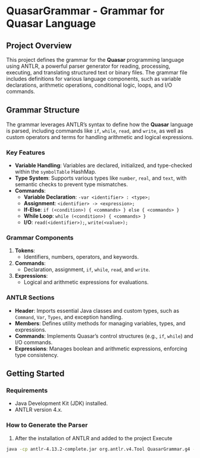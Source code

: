# QuasarGrammar - Grammar for Quasar Language

## Project Overview
This project defines the grammar for the **Quasar** programming language using ANTLR, a powerful parser generator for reading, processing, executing, and translating structured text or binary files. The grammar file includes definitions for various language components, such as variable declarations, arithmetic operations, conditional logic, loops, and I/O commands.

## Grammar Structure
The grammar leverages ANTLR’s syntax to define how the **Quasar** language is parsed, including commands like `if`, `while`, `read`, and `write`, as well as custom operators and terms for handling arithmetic and logical expressions.

### Key Features
- **Variable Handling**: Variables are declared, initialized, and type-checked within the `symbolTable` HashMap.
- **Type System**: Supports various types like `number`, `real`, and `text`, with semantic checks to prevent type mismatches.
- **Commands**:
  - **Variable Declaration**: `-var <identifier> : <type>;`
  - **Assignment**: `<identifier> -> <expression>;`
  - **If-Else**: `if (<condition>) { <commands> } else { <commands> }`
  - **While Loop**: `while (<condition>) { <commands> }`
  - **I/O**: `read(<identifier>);`, `write(<value>);`

### Grammar Components
1. **Tokens**:
   - Identifiers, numbers, operators, and keywords.
2. **Commands**:
   - Declaration, assignment, `if`, `while`, `read`, and `write`.
3. **Expressions**:
   - Logical and arithmetic expressions for evaluations.

### ANTLR Sections
- **Header**: Imports essential Java classes and custom types, such as `Command`, `Var`, `Types`, and exception handling.
- **Members**: Defines utility methods for managing variables, types, and expressions.
- **Commands**: Implements Quasar’s control structures (e.g., `if`, `while`) and I/O commands.
- **Expressions**: Manages boolean and arithmetic expressions, enforcing type consistency.

## Getting Started

### Requirements
- Java Development Kit (JDK) installed.
- ANTLR version 4.x.

### How to Generate the Parser
1. After the installation of ANTLR and added to the project Execute
```bash
java -cp antlr-4.13.2-complete.jar org.antlr.v4.Tool QuasarGrammar.g4 -o src/io/compiler/core -package io.compiler.core
```

